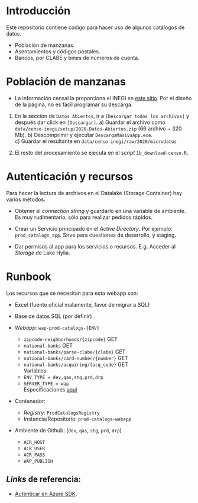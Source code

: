 

# Introducción

Este repositorio contiene código para hacer uso de algunos catálogos de datos. 

- Población de manzanas. 
- Asentamientos y códigos postales. 
- Bancos, por CLABE y bines de números de cuenta. 

# Población de manzanas

- La información censal la proporciona el INEGI en [este sitio][censo-inegi]. 
    Por el diseño de la página, no es fácil programar su descarga. 

1. En la sección de `Datos Abiertos`, ir a `[Descargar todos los archivos]` y después
dar click en `[Descargar]`. 
    a) Guardar el archivo como `data/censo-inegi/setup/2020-Datos-Abiertos.zip` 
    (66 archivo ~ 320 Mb). 
    b) Descomprimir y ejecutar `DescargaMasivaApp.exe`.  
    c) Guardar el resultante en `data/censo-inegi/raw/2020/microdatos`

2. El resto del procesamiento se ejecuta en el _script_ `1b_download-censo.R`. 



# Autenticación y recursos

Para hacer la lectura de archivos en el Datalake (Storage Container) hay varios métodos. 
- Obtener el _connection string_ y guardarlo en una variable de ambiente. 
    Es muy rudimentario, sólo para realizar pedidos rápidos. 

- Crear un Servicio principado en el _Active Directory_.  Por ejemplo: `prod_catalogs_app`. 
    Sirve para cuestiones de desarrollo, y staging. 
    
- Dar permisos al app para los servicios o recursos. 
    E.g. Acceder al _Storage_ de Lake Hylia. 



# Runbook 

Los recursos que se necesitan para esta webapp son:   
- Excel (fuente oficial malamente, favor de migrar a SQL)     

- Base de datos SQL (por definir)  

- _Webapp_: `wap-prod-catalogs-{ENV}`  
    - `zipcode-neighborhoods/{zipcode}` GET  
    - `national-banks` GET  
    - `national-banks/parse-clabe/{clabe}` GET  
    - `national-banks/card-number/{number}` GET  
    - `national-banks/acquiring/{acq_code}` GET   
    Variables: 
    - `ENV_TYPE = dev,qas,stg,prd,drp`
    - `SERVER_TYPE = wap`  
    Especificaciones [aquí][docs]  


- Contenedor: 
    - _Registry_: `ProdCatalogsRegistry`  
    - Instancia/Repositorio: `prod-catalogs-webapp`  

- Ambiente de Github:  (`dev`, `qas`, `stg`, `prd`, `drp`)  
    - `ACR_HOST`  
    - `ACR_USER`  
    - `ACR_PASS`  
    - `WAP_PUBLISH`  





## _Links_ de referencia: 

- [Autenticar en Azure SDK][azure-sdk]. 

[azure-sdk]: https://docs.microsoft.com/en-us/azure/developer/python/azure-sdk-authenticate
[local-env]: https://docs.microsoft.com/en-us/azure/developer/python/configure-local-development-environment?tabs=cmd
[censo-inegi]: https://www.inegi.org.mx/programas/ccpv/2020/default.html#DatosAbiertos
[docs]: https://apim-crosschannel-tech-dev.azure-api.net/data/docs/v1/catalogs
